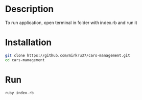 # Description
To run application, open terminal in folder with index.rb and run it

# Installation
```bash
git clone https://github.com/mirkru37/cars-management.git
cd cars-management
```

# Run
```bash
ruby index.rb
```
